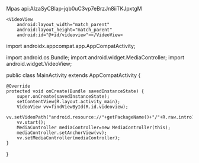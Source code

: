 Mpas api:AIzaSyCBlap-jqb0uC3vp7eBrzJn8iiTKJpxtgM

<uses-permission android:name="android.permission.ACCESS_FINE_LOCATION"/>
    <uses-permission
        android:name="android.permission.ACCESS_COARSE_LOCATION"/>
    <uses-permission android:name="android.permission.INTERNET"/>
    <uses-feature android:name="android.hardware.location.gps"/>


<?xml version="1.0" encoding="utf-8"?>
<LinearLayout xmlns:android="http://schemas.android.com/apk/res/android"
    xmlns:app="http://schemas.android.com/apk/res-auto"
    xmlns:tools="http://schemas.android.com/tools"
    android:layout_width="match_parent"
    android:layout_height="match_parent"
    tools:context=".MainActivity">

    <VideoView
        android:layout_width="match_parent"
        android:layout_height="match_parent"
        android:id="@+id/videoview"></VideoView>

</LinearLayout>



import androidx.appcompat.app.AppCompatActivity;

import android.os.Bundle;
import android.widget.MediaController;
import android.widget.VideoView;

public class MainActivity extends AppCompatActivity {

    @Override
    protected void onCreate(Bundle savedInstanceState) {
        super.onCreate(savedInstanceState);
        setContentView(R.layout.activity_main);
        VideoView vv=findViewById(R.id.videoview);
        vv.setVideoPath("android.resource://"+getPackageName()+"/"+R.raw.intro);
        vv.start();
        MediaController mediaController=new MediaController(this);
        mediaController.setAnchorView(vv);
        vv.setMediaController(mediaController);
    }
}
